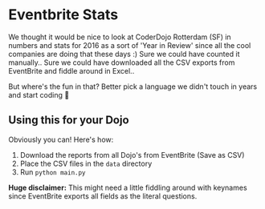 # Eventbrite Stats

We thought it would be nice to look at CoderDojo Rotterdam (SF) in numbers and stats for 2016 as a sort of 'Year in Review' since all the cool companies are doing that these days :)
Sure we could have counted it manually.. Sure we could have downloaded all the CSV exports from EventBrite and fiddle around in Excel..

But where's the fun in that? Better pick a language we didn't touch in years and start coding 🤔

## Using this for your Dojo
Obviously you can! Here's how:

1. Download the reports from all Dojo's from EventBrite (Save as CSV)
2. Place the CSV files in the `data` directory
3. Run `python main.py`

**Huge disclaimer:** This might need a little fiddling around with keynames since EventBrite exports all fields as the literal questions.
